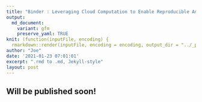 ```yaml
---
title: "Binder : Leveraging Cloud Computation to Enable Reproducible Analysis"
output:
  md_document:
    variant: gfm
    preserve_yaml: TRUE
knit: (function(inputFile, encoding) {
  rmarkdown::render(inputFile, encoding = encoding, output_dir = "../_posts") })
author: "Joe"
date: '2021-01-23 07:01:01'
excerpt: ".rmd to .md, Jekyll-style"
layout: post
---
```


## Will be published soon!
